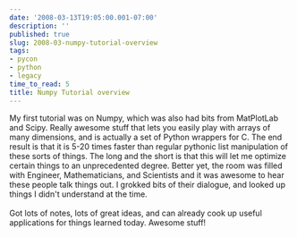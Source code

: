```yaml
---
date: '2008-03-13T19:05:00.001-07:00'
description: ''
published: true
slug: 2008-03-numpy-tutorial-overview
tags:
- pycon
- python
- legacy
time_to_read: 5
title: Numpy Tutorial overview
---
```


My first tutorial was on Numpy, which was also had bits from MatPlotLab and Scipy.  Really awesome stuff that lets you easily play with arrays of many dimensions, and is actually a set of Python wrappers for C.  The end result is that it is 5-20 times faster than regular pythonic list manipulation of these sorts of things.  The long and the short is that this will let me optimize certain things to an unprecedented degree.  Better yet, the room was filled with Engineer, Mathematicians, and Scientists and it was awesome to hear these people talk things out.  I grokked bits of their dialogue, and looked up things I didn't understand at the time. <br /><br />Got lots of notes, lots of great ideas, and can already cook up useful applications for things learned today.  Awesome stuff!